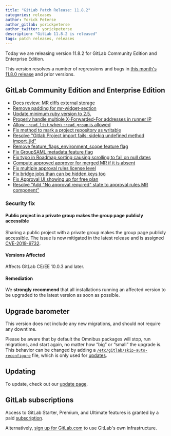 ```yaml
---
title: "GitLab Patch Release: 11.8.2"
categories: releases
author: Yorick Peterse
author_gitlab: yorickpeterse
author_twitter: yorickpeterse
description: "GitLab 11.8.2 is released"
tags: patch releases, releases
---
```


<!-- For detailed instructions on how to complete this, please see https://gitlab.com/gitlab-org/release/docs/blob/master/general/patch/blog-post.md -->

Today we are releasing version 11.8.2 for GitLab Community Edition and Enterprise Edition.

This version resolves a number of regressions and bugs in [this month's 11.8.0
release](/releases/2019/02/22/gitlab-11-8-released/) and prior versions.

## GitLab Community Edition and Enterprise Edition

* [Docs review: MR diffs external storage](https://gitlab.com/gitlab-org/gitlab-ce/merge_requests/25433)
* [Remove padding for mr-widget-section](https://gitlab.com/gitlab-org/gitlab-ce/merge_requests/25475)
* [Update minimum ruby version to 2.5.](https://gitlab.com/gitlab-org/gitlab-ce/merge_requests/25496)
* [Properly handle multiple X-Forwarded-For addresses in runner IP](https://gitlab.com/gitlab-org/gitlab-ce/merge_requests/25511)
* [Allow `:read_list` when `:read_group` is allowed](https://gitlab.com/gitlab-org/gitlab-ce/merge_requests/25524)
* [Fix method to mark a project repository as writable](https://gitlab.com/gitlab-org/gitlab-ce/merge_requests/25546)
* [Resolve "Gitlab Project import fails: sidekiq undefined method import_jid"](https://gitlab.com/gitlab-org/gitlab-ce/merge_requests/25239)
* [Remove feature_flags_environment_scope feature flag](https://gitlab.com/gitlab-org/gitlab-ee/merge_requests/9588)
* [Fix GroupSAML metadata feature flag](https://gitlab.com/gitlab-org/gitlab-ee/merge_requests/9602)
* [Fix typo in Roadmap sorting causing scrolling to fail on null dates](https://gitlab.com/gitlab-org/gitlab-ee/merge_requests/9604)
* [Compute approved approver for merged MR if it is absent](https://gitlab.com/gitlab-org/gitlab-ee/merge_requests/9648)
* [Fix multiple approval rules license level](https://gitlab.com/gitlab-org/gitlab-ee/merge_requests/9653)
* [Fix bridge jobs than can be hidden keys too](https://gitlab.com/gitlab-org/gitlab-ee/merge_requests/9796)
* [Fix Approval UI showing up for free plan](https://gitlab.com/gitlab-org/gitlab-ee/merge_requests/9819)
* [Resolve "Add "No approval required" state to approval rules MR component"](https://gitlab.com/gitlab-org/gitlab-ee/merge_requests/9899)

### Security fix

#### Public project in a private group makes the group page publicly accessible

Sharing a public project with a private group makes the group page publicly accessible. The issue is now mitigated in the latest release and is assigned [CVE-2019-9732](https://cve.mitre.org/cgi-bin/cvename.cgi?name=CVE-2019-9732).

#### Versions Affected

Affects GitLab CE/EE 10.0.3 and later.

#### Remediation

We **strongly recommend** that all installations running an affected version to be upgraded to the latest version as soon as possible.

## Upgrade barometer

This version does not include any new migrations, and should not require any
downtime.

Please be aware that by default the Omnibus packages will stop, run migrations,
and start again, no matter how “big” or “small” the upgrade is. This behavior
can be changed by adding a [`/etc/gitlab/skip-auto-reconfigure`](http://docs.gitlab.com/omnibus/update/README.html) file,
which is only used for [updates](https://docs.gitlab.com/omnibus/update/README.html).

## Updating

To update, check out our [update page](/update/).

## GitLab subscriptions

Access to GitLab Starter, Premium, and Ultimate features is granted by a paid [subscription](/pricing/).

Alternatively, [sign up for GitLab.com](https://gitlab.com/users/sign_in)
to use GitLab's own infrastructure.
